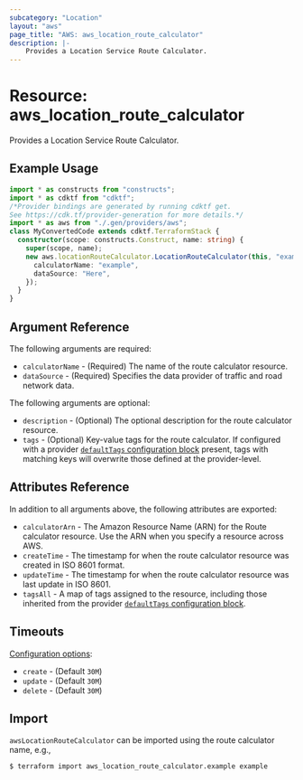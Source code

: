 ```yaml
---
subcategory: "Location"
layout: "aws"
page_title: "AWS: aws_location_route_calculator"
description: |-
    Provides a Location Service Route Calculator.
---
```


# Resource: aws_location_route_calculator

Provides a Location Service Route Calculator.

## Example Usage

```typescript
import * as constructs from "constructs";
import * as cdktf from "cdktf";
/*Provider bindings are generated by running cdktf get.
See https://cdk.tf/provider-generation for more details.*/
import * as aws from "./.gen/providers/aws";
class MyConvertedCode extends cdktf.TerraformStack {
  constructor(scope: constructs.Construct, name: string) {
    super(scope, name);
    new aws.locationRouteCalculator.LocationRouteCalculator(this, "example", {
      calculatorName: "example",
      dataSource: "Here",
    });
  }
}

```

## Argument Reference

The following arguments are required:

* `calculatorName` - (Required) The name of the route calculator resource.
* `dataSource` - (Required) Specifies the data provider of traffic and road network data.

The following arguments are optional:

* `description` - (Optional) The optional description for the route calculator resource.
* `tags` - (Optional) Key-value tags for the route calculator. If configured with a provider [`defaultTags` configuration block](https://registry.terraform.io/providers/hashicorp/aws/latest/docs#default_tags-configuration-block) present, tags with matching keys will overwrite those defined at the provider-level.

## Attributes Reference

In addition to all arguments above, the following attributes are exported:

* `calculatorArn` - The Amazon Resource Name (ARN) for the Route calculator resource. Use the ARN when you specify a resource across AWS.
* `createTime` - The timestamp for when the route calculator resource was created in ISO 8601 format.
* `updateTime` - The timestamp for when the route calculator resource was last update in ISO 8601.
* `tagsAll` - A map of tags assigned to the resource, including those inherited from the provider [`defaultTags` configuration block](https://registry.terraform.io/providers/hashicorp/aws/latest/docs#default_tags-configuration-block).

## Timeouts

[Configuration options](https://developer.hashicorp.com/terraform/language/resources/syntax#operation-timeouts):

* `create` - (Default `30M`)
* `update` - (Default `30M`)
* `delete` - (Default `30M`)

## Import

`awsLocationRouteCalculator` can be imported using the route calculator name, e.g.,

```
$ terraform import aws_location_route_calculator.example example
```

<!-- cache-key: cdktf-0.17.0-pre.15 input-0fe48fceec26d3de1129f69f4edc7f3d0da11d2de1a8a08c3de06401668e2abc -->